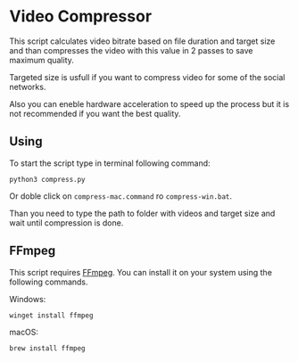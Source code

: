 # Video Compressor
This script calculates video bitrate based on file duration and target size and than compresses the video with this value in 2 passes to save maximum quality.

Targeted size is usfull if you want to compress video for some of the social networks.

Also you can eneble hardware acceleration to speed up the process but it is not recommended if you want the best quality.
## Using
To start the script type in terminal following command:
```
python3 compress.py
```
Or doble click on `compress-mac.command` ro `compress-win.bat`.

Than you need to type the path to folder with videos and target size and wait until compression is done.
## FFmpeg
This script requires [FFmpeg](https://ffmpeg.org). You can install it on your system using the following commands.

Windows:
```
winget install ffmpeg
```
macOS:
```
brew install ffmpeg
```
